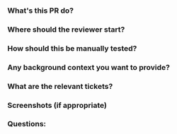 ### What's this PR do?

### Where should the reviewer start?

### How should this be manually tested?

### Any background context you want to provide?

### What are the relevant tickets?

### Screenshots (if appropriate)

### Questions:
